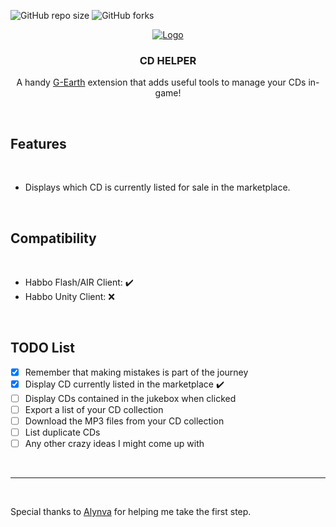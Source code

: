 
![GitHub repo size](https://img.shields.io/github/issues/jonnymariani/cdhelper?style=for-the-badge)
![GitHub forks](https://img.shields.io/github/forks/jonnymariani/cdhelper?style=for-the-badge)
<br>

<div align="center">
  <a href="#"><img src="cdhelper/resources/habbodj.gif" alt="Logo"></a>
  <h3 align="center">CD HELPER</h3>

  <p align="center">
    A handy <a href="https://github.com/sirjonasxx/G-Earth" target="_blank">G-Earth</a> extension that adds useful tools to manage your CDs in-game!
  </p>
    
  <br>
</div>

## Features
<br>

* Displays which CD is currently listed for sale in the marketplace.

<br>

## Compatibility
<br>

* Habbo Flash/AIR Client: ✔️
* Habbo Unity Client: ❌

<br>

## TODO List
- [x] Remember that making mistakes is part of the journey
- [x] Display CD currently listed in the marketplace ✔️
- [ ] Display CDs contained in the jukebox when clicked
- [ ] Export a list of your CD collection
- [ ] Download the MP3 files from your CD collection
- [ ] List duplicate CDs
- [ ] Any other crazy ideas I might come up with

<br>
<hr>
<br>

Special thanks to <a href="https://github.com/alynva" target="_blank">Alynva</a> for helping me take the first step.    
